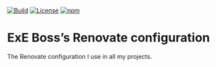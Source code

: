 [![Build](https://travis-ci.com/ExE-Boss/shared-config.svg?branch=master)](https://travis-ci.com/ExE-Boss/shared-config)
[![License](https://img.shields.io/github/license/ExE-Boss/shared-config.svg)](https://github.com/ExE-Boss/shared-config/blob/master/renovate-config/LICENSE)
[![npm](https://img.shields.io/npm/v/@exe-boss/renovate-config.svg)](https://www.npmjs.com/package/@exe-boss/renovate-config)

ExE Boss’s Renovate configuration
=================================

The Renovate configuration I use in all my projects.
